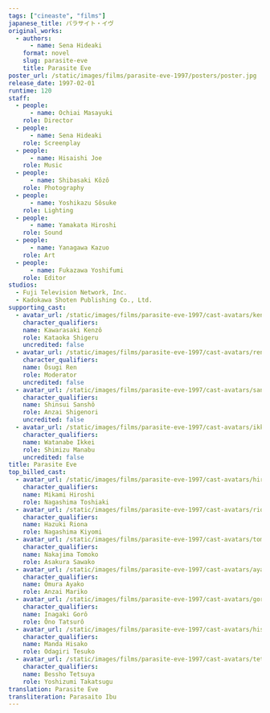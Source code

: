 ```yaml
---
tags: ["cineaste", "films"]
japanese_title: パラサイト・イヴ
original_works:
  - authors:
      - name: Sena Hideaki
    format: novel
    slug: parasite-eve
    title: Parasite Eve
poster_url: /static/images/films/parasite-eve-1997/posters/poster.jpg
release_date: 1997-02-01
runtime: 120
staff:
  - people:
      - name: Ochiai Masayuki
    role: Director
  - people:
      - name: Sena Hideaki
    role: Screenplay
  - people:
      - name: Hisaishi Joe
    role: Music
  - people:
      - name: Shibasaki Kôzô
    role: Photography
  - people:
      - name: Yoshikazu Sôsuke
    role: Lighting
  - people:
      - name: Yamakata Hiroshi
    role: Sound
  - people:
      - name: Yanagawa Kazuo
    role: Art
  - people:
      - name: Fukazawa Yoshifumi
    role: Editor
studios:
  - Fuji Television Network, Inc.
  - Kadokawa Shoten Publishing Co., Ltd.
supporting_cast:
  - avatar_url: /static/images/films/parasite-eve-1997/cast-avatars/kenzo-kawarasaki-0.jpg
    character_qualifiers:
    name: Kawarasaki Kenzô
    role: Kataoka Shigeru
    uncredited: false
  - avatar_url: /static/images/films/parasite-eve-1997/cast-avatars/ren-osugi-0.jpg
    character_qualifiers:
    name: Ôsugi Ren
    role: Moderator
    uncredited: false
  - avatar_url: /static/images/films/parasite-eve-1997/cast-avatars/sansho-shinsui-0.jpg
    character_qualifiers:
    name: Shinsui Sanshô
    role: Anzai Shigenori
    uncredited: false
  - avatar_url: /static/images/films/parasite-eve-1997/cast-avatars/ikkei-watanabe-0.jpg
    character_qualifiers:
    name: Watanabe Ikkei
    role: Shimizu Manabu
    uncredited: false
title: Parasite Eve
top_billed_cast:
  - avatar_url: /static/images/films/parasite-eve-1997/cast-avatars/hiroshi-mikami-0.jpg
    character_qualifiers:
    name: Mikami Hiroshi
    role: Nagashima Toshiaki
  - avatar_url: /static/images/films/parasite-eve-1997/cast-avatars/riona-hazuki-0.jpg
    character_qualifiers:
    name: Hazuki Riona
    role: Nagashima Kiyomi
  - avatar_url: /static/images/films/parasite-eve-1997/cast-avatars/tomoko-nakajima-0.jpg
    character_qualifiers:
    name: Nakajima Tomoko
    role: Asakura Sawako
  - avatar_url: /static/images/films/parasite-eve-1997/cast-avatars/ayako-omura-0.jpg
    character_qualifiers:
    name: Ômura Ayako
    role: Anzai Mariko
  - avatar_url: /static/images/films/parasite-eve-1997/cast-avatars/goro-inagaki-0.jpg
    character_qualifiers:
    name: Inagaki Gorô
    role: Ôno Tatsurô
  - avatar_url: /static/images/films/parasite-eve-1997/cast-avatars/hisako-manda-0.jpg
    character_qualifiers:
    name: Manda Hisako
    role: Odagiri Tesuko
  - avatar_url: /static/images/films/parasite-eve-1997/cast-avatars/tetsuya-bessho-0.jpg
    character_qualifiers:
    name: Bessho Tetsuya
    role: Yoshizumi Takatsugu
translation: Parasite Eve
transliteration: Parasaito Ibu
---
```

